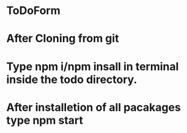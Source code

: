 # ToDoForm
# After Cloning from git
# Type npm i/npm insall in terminal inside the todo directory.
# After installetion of all pacakages type npm start
